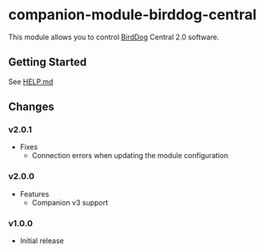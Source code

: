 # companion-module-birddog-central

This module allows you to control [BirdDog](https://birddog.tv/central-overview/) Central 2.0 software.

## Getting Started

See [HELP.md](https://github.com/bitfocus/companion-module-birddog-central/blob/main/HELP.md)

## Changes

### v2.0.1

- Fixes
  - Connection errors when updating the module configuration

### v2.0.0

- Features
  - Companion v3 support

### v1.0.0

- Initial release
